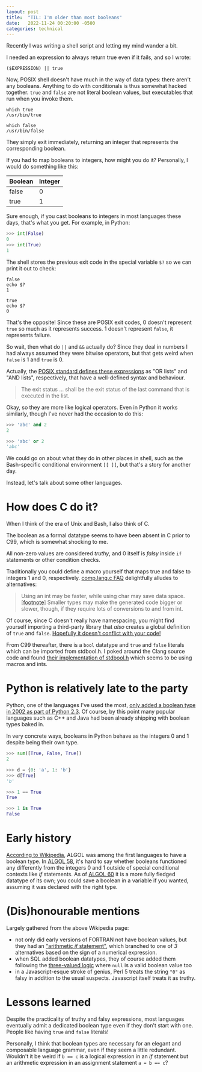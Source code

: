 ```yaml
---
layout: post
title:  "TIL: I'm older than most booleans"
date:   2022-11-24 00:20:00 -0500
categories: technical
---
```


Recently I was writing a shell script and letting my mind wander a bit.

I needed an expression to always return true even if it fails, and so I wrote:

```shell
($EXPRESSION) || true
```

Now, POSIX shell doesn't have much in the way of data types: there aren't any booleans.
Anything to do with conditionals is thus somewhat hacked together.
`true` and `false` are not literal boolean values, but executables that run when you invoke them.

```shell
which true
/usr/bin/true

which false
/usr/bin/false
```

They simply exit immediately, returning an integer that represents the corresponding boolean.

If you had to map booleans to integers, how might you do it?
Personally, I would do something like this:

| Boolean | Integer |
| ------- | ------- |
| false   | 0       |
| true    | 1       |

Sure enough, if you cast booleans to integers in most languages these days, that's what you get.
For example, in Python:

```python
>>> int(False)
0
>>> int(True)
1
```

The shell stores the previous exit code in the special variable `$?` so we can print it out to check:

```shell
false
echo $?
1

true
echo $?
0
```

That's the opposite!
Since these are POSIX exit codes, 0 doesn't represent `true` so much as it represents success.
1 doesn't represent `false`, it represents failure.

So wait, then what do `||` and `&&` actually do?
Since they deal in numbers I had always assumed they were bitwise operators, but that gets weird when `false` is 1 and `true` is 0.

Actually, the
[POSIX standard defines these expressions](https://pubs.opengroup.org/onlinepubs/9699919799/utilities/V3_chap02.html#tag_18_09_03)
as "OR lists" and "AND lists", respectively, that have a well-defined syntax and behaviour.

> The exit status ... shall be the exit status of the last command that is executed in the list.

Okay, so they are more like logical operators.
Even in Python it works similarly, though I've never had the occasion to do this:

```python
>>> 'abc' and 2
2

>>> 'abc' or 2
'abc'
```

We could go on about what they do in other places in shell, such as the Bash-specific conditional environment `[[ ]]`, but that's a story for another day.

Instead, let's talk about some other languages.

# How does C do it?

When I think of the era of Unix and Bash, I also think of C.

The boolean as a formal datatype seems to have been absent in C prior to C99, which is somewhat shocking to me.

All non-zero values are considered _truthy_, and 0 itself is _falsy_ inside `if` statements or other condition checks.

Traditionally you could define a macro yourself that maps true and false to integers 1 and 0, respectively.
[comp.lang.c FAQ](https://c-faq.com/bool/booltype.html) delightfully alludes to alternatives:

> Using an int may be faster, while using char may save data space. [[footnote](https://c-faq.com/bool/bitfield.html)]
> Smaller types may make the generated code bigger or slower, though, if they require lots of conversions to and from int.

Of course, since C doesn't really have namespacing, you might find yourself importing a third-party library that _also_ creates a global definition of `true` and `false`.
[Hopefully it doesn't conflict with your code!](https://c-faq.com/bool/thirdparty.html)

From C99 thereafter, there is a `bool` datatype and `true` and `false` literals which can be imported from stdbool.h.
I poked around the Clang source code and found [their implementation of stdbool.h](https://github.com/llvm/llvm-project/blob/llvmorg-15.0.5/clang/lib/Headers/stdbool.h) which seems to be using macros and ints.

# Python is relatively late to the party

Python, one of the languages I've used the most, [only added a boolean type in 2002 as part of Python 2.3](https://peps.python.org/pep-0285/).
Of course, by this point many popular languages such as C++ and Java had been already shipping with boolean types baked in.

In very concrete ways, booleans in Python behave as the integers 0 and 1 despite being their own type.

```python
>>> sum([True, False, True])
2

>>> d = {0: 'a', 1: 'b'}
>>> d[True]
'b'

>>> 1 == True
True

>>> 1 is True
False
```

# Early history

[According to Wikipedia](https://en.wikipedia.org/wiki/Boolean_data_type), ALGOL was among the first languages to have a boolean type.
In [ALGOL 58](https://www.softwarepreservation.org/projects/ALGOL/report/Algol58_preliminary_report_CACM.pdf/), it's hard to say whether booleans functioned any differently from the integers 0 and 1 outside of special conditional contexts like _if_ statements.
As of [ALGOL 60](https://www.masswerk.at/algol60/report.htm#3_4) it is a more fully fledged datatype of its own;
you could save a boolean in a variable if you wanted, assuming it was declared with the right type.

# (Dis)honourable mentions

Largely gathered from the above Wikipedia page:

- not only did early versions of FORTRAN not have boolean values, but they had an ["arithmetic _if_ statement"](https://en.wikipedia.org/wiki/Arithmetic_IF), which branched to one of _3_ alternatives based on the sign of a numerical expression.
- when SQL added boolean datatypes, they of course added them following the [three-valued logic](https://en.wikipedia.org/wiki/Three-valued_logic) where `null` is a valid boolean value too
- in a Javascript-esque stroke of genius, Perl 5 treats the string `"0"` as falsy in addition to the usual suspects. Javascript itself treats it as truthy.

# Lessons learned

Despite the practicality of truthy and falsy expressions, most languages eventually admit a dedicated boolean type even if they don't start with one.
People like having `true` and `false` literals!

Personally, I think that boolean types are necessary for an elegant and composable language grammar, even if they seem a little redundant.
Wouldn't it be weird if `b == c` is a logical expression in an _if_ statement but an arithmetic expression in an assignment statement `a = b == c`?
